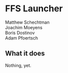 ﻿FFS Launcher
================================
Matthew Schechtman  
Joachim Moeyens  
Boris Dostinov  
Adam Pfoertsch  

What it does
-------------------------
Nothing, yet.